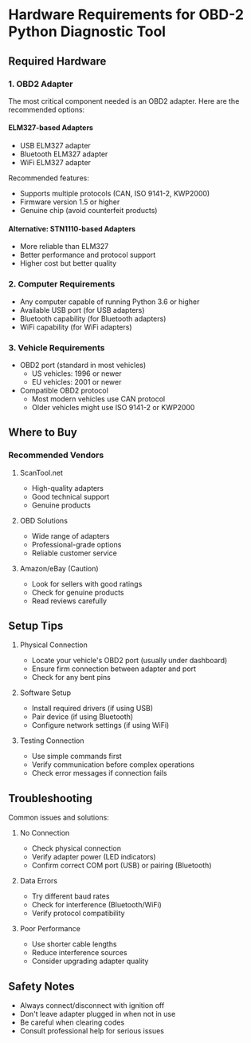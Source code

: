 # Hardware Requirements for OBD-2 Python Diagnostic Tool

## Required Hardware

### 1. OBD2 Adapter
The most critical component needed is an OBD2 adapter. Here are the recommended options:

#### ELM327-based Adapters
- USB ELM327 adapter
- Bluetooth ELM327 adapter
- WiFi ELM327 adapter

Recommended features:
- Supports multiple protocols (CAN, ISO 9141-2, KWP2000)
- Firmware version 1.5 or higher
- Genuine chip (avoid counterfeit products)

#### Alternative: STN1110-based Adapters
- More reliable than ELM327
- Better performance and protocol support
- Higher cost but better quality

### 2. Computer Requirements
- Any computer capable of running Python 3.6 or higher
- Available USB port (for USB adapters)
- Bluetooth capability (for Bluetooth adapters)
- WiFi capability (for WiFi adapters)

### 3. Vehicle Requirements
- OBD2 port (standard in most vehicles)
  - US vehicles: 1996 or newer
  - EU vehicles: 2001 or newer
- Compatible OBD2 protocol
  - Most modern vehicles use CAN protocol
  - Older vehicles might use ISO 9141-2 or KWP2000

## Where to Buy

### Recommended Vendors
1. ScanTool.net
   - High-quality adapters
   - Good technical support
   - Genuine products

2. OBD Solutions
   - Wide range of adapters
   - Professional-grade options
   - Reliable customer service

3. Amazon/eBay (Caution)
   - Look for sellers with good ratings
   - Check for genuine products
   - Read reviews carefully

## Setup Tips

1. Physical Connection
   - Locate your vehicle's OBD2 port (usually under dashboard)
   - Ensure firm connection between adapter and port
   - Check for any bent pins

2. Software Setup
   - Install required drivers (if using USB)
   - Pair device (if using Bluetooth)
   - Configure network settings (if using WiFi)

3. Testing Connection
   - Use simple commands first
   - Verify communication before complex operations
   - Check error messages if connection fails

## Troubleshooting

Common issues and solutions:
1. No Connection
   - Check physical connection
   - Verify adapter power (LED indicators)
   - Confirm correct COM port (USB) or pairing (Bluetooth)

2. Data Errors
   - Try different baud rates
   - Check for interference (Bluetooth/WiFi)
   - Verify protocol compatibility

3. Poor Performance
   - Use shorter cable lengths
   - Reduce interference sources
   - Consider upgrading adapter quality

## Safety Notes

- Always connect/disconnect with ignition off
- Don't leave adapter plugged in when not in use
- Be careful when clearing codes
- Consult professional help for serious issues
